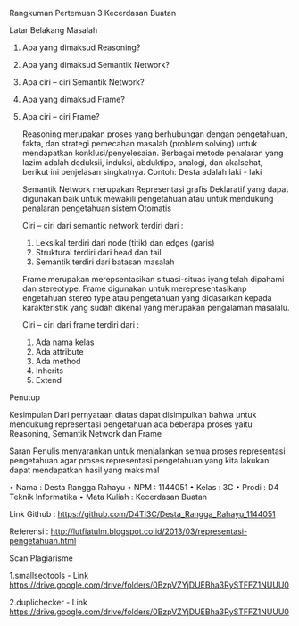 Rangkuman Pertemuan 3 Kecerdasan Buatan
 
Latar Belakang Masalah
1.	Apa yang dimaksud Reasoning?
2.	Apa yang dimaksud Semantik Network?
3.	Apa ciri – ciri Semantik Network?
4.	Apa yang dimaksud Frame?
5.	Apa ciri – ciri Frame?

	Reasoning merupakan proses yang berhubungan dengan pengetahuan, fakta, dan strategi pemecahan masalah (problem solving) untuk mendapatkan konklusi/penyelesaian. Berbagai metode penalaran yang lazim adalah deduksii, induksi, abduktipp, analogi, dan akalsehat, berikut ini penjelasan singkatnya. Contoh: Desta adalah laki - laki

	Semantik Network merupakan Representasi grafis Deklaratif yang dapat digunakan baik untuk mewakili pengetahuan atau untuk mendukung penalaran pengetahuan sistem Otomatis

	Ciri – ciri dari semantic network terdiri dari :
	1.	Leksikal terdiri dari node (titik) dan edges (garis)
	2.	Struktural terdiri dari head dan tail
	3.	Semantik terdiri dari batasan masalah

	Frame merupakan merepsentasikan situasi-situas iyang telah dipahami dan stereotype. Frame digunakan untuk merepresentasikanp engetahuan stereo type atau pengetahuan yang didasarkan kepada karakteristik yang sudah dikenal yang merupakan pengalaman masalalu.

	Ciri – ciri dari frame terdiri dari :
	1.	Ada nama kelas
	2.	Ada attribute
	3.	Ada method
	4.	Inherits
	5.	Extend

Penutup

Kesimpulan
Dari pernyataan diatas dapat disimpulkan bahwa untuk mendukung representasi pengetahuan ada beberapa proses yaitu Reasoning, Semantik Network dan Frame

Saran
Penulis menyarankan untuk menjalankan semua proses representasi pengetahuan agar proses representasi pengetahuan yang kita lakukan dapat mendapatkan hasil yang maksimal

•	Nama : Desta Rangga Rahayu
•	NPM : 1144051
•	Kelas : 3C
•	Prodi : D4 Teknik Informatika
•	Mata Kuliah : Kecerdasan Buatan

Link Github : https://github.com/D4TI3C/Desta_Rangga_Rahayu_1144051

Referensi : http://lutfiatulm.blogspot.co.id/2013/03/representasi-pengetahuan.html

Scan Plagiarisme

1.smallseotools - Link 
https://drive.google.com/drive/folders/0BzpVZYjDUEBha3RySTFFZ1NUUU0

2.duplichecker - Link 
https://drive.google.com/drive/folders/0BzpVZYjDUEBha3RySTFFZ1NUUU0

